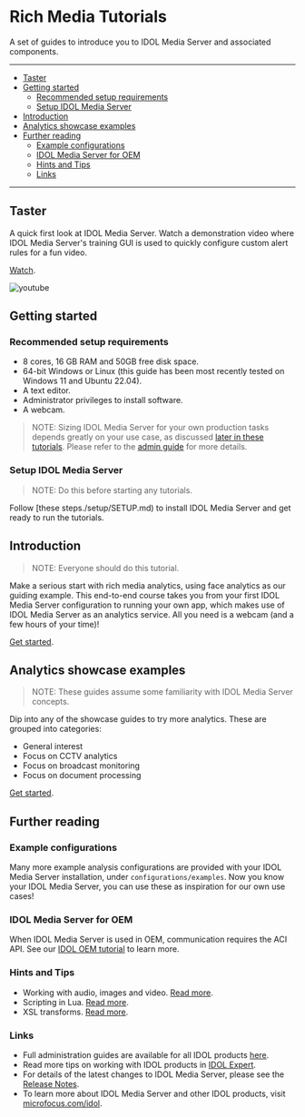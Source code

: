 # Rich Media Tutorials

A set of guides to introduce you to IDOL Media Server and associated components.

---

- [Taster](#taster)
- [Getting started](#getting-started)
  - [Recommended setup requirements](#recommended-setup-requirements)
  - [Setup IDOL Media Server](#setup-idol-media-server)
- [Introduction](#introduction)
- [Analytics showcase examples](#analytics-showcase-examples)
- [Further reading](#further-reading)
  - [Example configurations](#example-configurations)
  - [IDOL Media Server for OEM](#idol-media-server-for-oem)
  - [Hints and Tips](#hints-and-tips)
  - [Links](#links)

---

## Taster

A quick first look at IDOL Media Server.  Watch a demonstration video where IDOL Media Server's training GUI is used to quickly configure custom alert rules for a fun video.

[Watch](https://www.youtube.com/watch?v=Wl-uYCADreo&list=PLlUdEXI83_Xoq5Fe2iUnY8fjV9PuX61FA).

![youtube](https://img.youtube.com/vi/Wl-uYCADreo/hqdefault.jpg)

## Getting started

### Recommended setup requirements

- 8 cores, 16 GB RAM and 50GB free disk space.
- 64-bit Windows or Linux (this guide has been most recently tested on Windows 11 and Ubuntu 22.04).
- A text editor.
- Administrator privileges to install software.
- A webcam.

> NOTE: Sizing IDOL Media Server for your own production tasks depends greatly on your use case, as discussed [later in these tutorials](./showcase/face-recognition/README.md#hardware-requirements).  Please refer to the [admin guide](https://www.microfocus.com/documentation/idol/IDOL_24_4/MediaServer_24.4_Documentation/Help/Content/Getting_Started/Install_Run/System_Requirements.htm) for more details.

### Setup IDOL Media Server

> NOTE: Do this before starting any tutorials.

Follow [these steps./setup/SETUP.md) to install IDOL Media Server and get ready to run the tutorials.

## Introduction

> NOTE: Everyone should do this tutorial.

Make a serious start with rich media analytics, using face analytics as our guiding example.  This end-to-end course takes you from your first IDOL Media Server configuration to running your own app, which makes use of IDOL Media Server as an analytics service.  All you need is a webcam (and a few hours of your time)!

[Get started](./introduction/README.md).

## Analytics showcase examples

> NOTE: These guides assume some familiarity with IDOL Media Server concepts.

Dip into any of the showcase guides to try more analytics. These are grouped into categories:

- General interest
- Focus on CCTV analytics
- Focus on broadcast monitoring
- Focus on document processing

[Get started](./showcase/README.md).

## Further reading

### Example configurations

Many more example analysis configurations are provided with your IDOL Media Server installation, under `configurations/examples`.  Now you know your IDOL Media Server, you can use these as inspiration for our own use cases!

### IDOL Media Server for OEM

When IDOL Media Server is used in OEM, communication requires the ACI API.  See our [IDOL OEM tutorial](https://github.com/opentext-idol/idol-oem-tutorials) to learn more.

### Hints and Tips

- Working with audio, images and video. [Read more](./appendix/Media_tips.md).
- Scripting in Lua. [Read more](./appendix/Lua_tips.md).
- XSL transforms. [Read more](./appendix/XSL_tips.md).

### Links

- Full administration guides are available for all IDOL products [here](https://www.microfocus.com/documentation/idol/).
- Read more tips on working with IDOL products in [IDOL Expert](https://www.microfocus.com/documentation/idol/IDOL_24_4/IDOLServer_24.4_Documentation/Guides/html/expert/Content/IDOLExpert_Welcome.htm).
- For details of the latest changes to IDOL Media Server, please see the [Release Notes](https://www.microfocus.com/documentation/idol/IDOL_24_4/IDOLReleaseNotes_24.4_Documentation/idol/Content/Servers/MediaServer.htm).
- To learn more about IDOL Media Server and other IDOL products, visit [microfocus.com/idol](https://www.opentext.com/products/unstructured-data-analytics).
